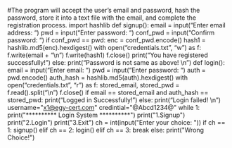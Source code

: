#The program will accept the user’s email and password, hash the password, store it into a text file with the email, and complete the registration process.
import hashlib
def signup():
    email = input(“Enter email address: “)
    pwd = input(“Enter password: “)
    conf_pwd = input(“Confirm password: “)
    if conf_pwd == pwd:
        enc = conf_pwd.encode()
        hash1 = hashlib.md5(enc).hexdigest()
        with open(“credentials.txt”, “w”) as f:
             f.write(email + “\n”)
             f.write(hash1)
        f.close()
        print(“You have registered successfully!”)
    else:
        print(“Password is not same as above! \n”)
def login():
    email = input(“Enter email: “)
    pwd = input(“Enter password: “)
    auth = pwd.encode()
    auth_hash = hashlib.md5(auth).hexdigest()
    with open(“credentials.txt”, “r”) as f:
        stored_email, stored_pwd = f.read().split(“\n”)
    f.close()
    if email == stored_email and auth_hash == stored_pwd:
         print(“Logged in Successfully!”)
     else:
         print(“Login failed! \n”)
username="x1@egy-cert.com"
credintial="@Abcd1234@"
while 1:
    print("********** Login System **********")
    print("1.Signup")
    print("2.Login")
    print("3.Exit")
    ch = int(input("Enter your choice: "))
    if ch == 1:
        signup()
    elif ch == 2:
        login()
    elif ch == 3:
        break
    else:
        print("Wrong Choice!")

